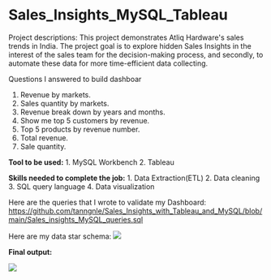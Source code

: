 # Sales_Insights_MySQL_Tableau
Project descriptions: This project demonstrates Atliq Hardware's sales trends in India. The project goal is to explore hidden Sales Insights in the interest of the sales team for the decision-making process, and secondly, to automate these data for more time-efficient data collecting.

Questions I answered to build dashboar
1. Revenue by markets.
2. Sales quantity by markets.
3. Revenue break down by years and months.
4. Show me top 5 customers by revenue.
5. Top 5 products by revenue number.
6. Total revenue.
7. Sale quantity.

**Tool to be used:** 1. MySQL Workbench   2. Tableau

**Skills needed to complete the job:** 1. Data Extraction(ETL)   2. Data cleaning   3. SQL query language   4. Data visualization

Here are the queries that I wrote to validate my Dashboard: https://github.com/tanngnle/Sales_Insights_with_Tableau_and_MySQL/blob/main/Sales_insights_MySQL_queries.sql

Here are my data star schema: <img src= "https://github.com/tanngnle/Sales_Insights_Project_with_Tableau_and_MySQL/blob/main/Data%20Star%20Schema.png">

**Final output:**

<img src= "https://github.com/tanngnle/Sales_Insights_with_Tableau_and_MySQL/blob/main/Visualisation.png">
